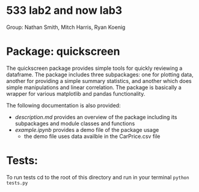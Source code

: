 # 533 lab2 and now lab3
Group: Nathan Smith, Mitch Harris, Ryan Koenig

# Package: quickscreen

The quickscreen package provides simple tools for quickly reviewing a dataframe. The package includes three subpackages: one for plotting data, another for providing a simple summary statistics, and another which does simple manipulations and linear correlation. The package is basically a wrapper for various matplotlib and pandas functionality.

The following documentation is also provided:
- *description.md* provides an overview of the package including its subpackages and module classes and functions
- *example.ipynb* provides a demo file of the package usage
    - the demo file uses data availble in the CarPrice.csv file
    
# Tests:

To run tests cd to the root of this directory and run in your terminal `python tests.py`
    
